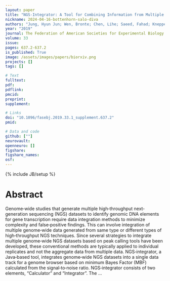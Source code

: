```yaml
---
layout: paper
title: "NGS‐Integrator: A Tool for Combining Information from Multiple Genome‐Wide NGS Data Tracks Using Minimum Bayes Factors"
nickname: 2024-04-16-bottenhorn-salo-diva
authors: "Jung, Hyun Jun; Wen, Bronte; Chen, Lihe; Saeed, Fahad; Knepper, Mark A; "
year: "2019"
journal: The Federation of American Societies for Experimental Biology
volume: 33
issue:
pages: 637.2-637.2
is_published: True
image: /assets/images/papers/biorxiv.png
projects: []
tags: []

# Text
fulltext:
pdf:
pdflink:
pmcid:
preprint: 
supplement:

# Links
doi: "10.1096/fasebj.2019.33.1_supplement.637.2"
pmid:

# Data and code
github: [""]
neurovault:
openneuro: []
figshare:
figshare_names:
osf:
---
```

{% include JB/setup %}

# Abstract

Genome‐wide studies that generate multiple high‐throughput next‐generation sequencing (NGS) datasets to identify genomic DNA elements for gene transcription require data integration methods to minimize complexity and false‐positive findings. This can involve integration of multiple genome‐wide data generated from same type or different types of high‐throughput NGS techniques. Since several strategies to integrate multiple genome‐wide NGS datasets based on peak calling tools have been developed, these conventional methods are typically applied to individual replicates and not the aggregate data from multiple data. NGS‐integrator, a Java‐based tool, integrates genome‐wide NGS datasets into a single data track for a genome browser based on minimum Bayes Factor (MBF) calculated from the signal‐to‐noise ratio. NGS‐integrator consists of two elements, “Calculator” and “Integrator”. The …
